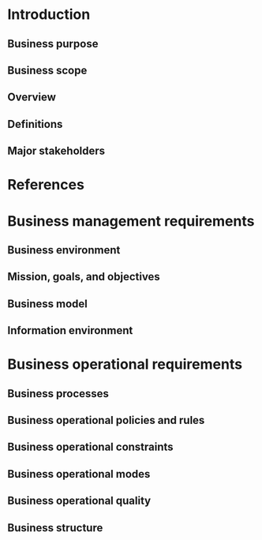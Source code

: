 # Introduction
## Business purpose

## Business scope

## Overview

## Definitions 

## Major stakeholders 

# References

# Business management requirements
## Business environment

## Mission, goals, and objectives

## Business model

## Information environment

# Business operational requirements
## Business processes

## Business operational policies and rules

## Business operational constraints

## Business operational modes

## Business operational quality

## Business structure
